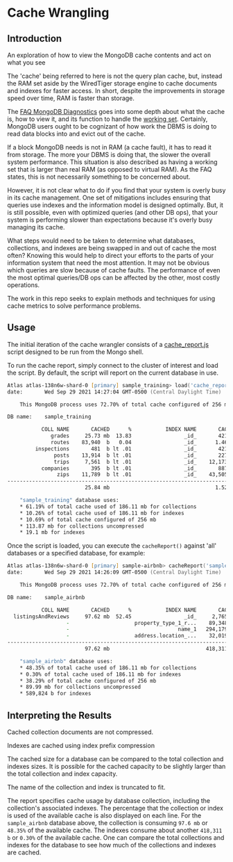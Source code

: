 # Cache Wrangling
## Introduction
An exploration of how to view the MongoDB cache contents and act on what you see

The 'cache' being referred to here is not the query plan cache, but, instead the RAM set aside by the WiredTiger storage engine to cache documents and indexes for faster access. In short, despite the improvements in storage speed over time, RAM is faster than storage.  

The [FAQ MongoDB Diagnostics](https://docs.mongodb.com/manual/faq/diagnostics/) goes into some depth about what the cache is, how to view it, and its function to handle the [working set](https://en.wikipedia.org/wiki/Working_set).  Certainly, MongoDB users ought to be cognizant of how work the DBMS is doing to read data blocks into and evict out of the cache.

If a block MongoDB needs is not in RAM (a cache fault), it has to read it from storage. The more your DBMS is doing that, the slower the overall system performance. This situation is also described as having a working set that is larger than real RAM (as opposed to virtual RAM). As the FAQ states, this is not necessarily something to be concerned about. 

However, it is not clear what to do if you find that your system is overly busy in its cache management. One set of mitigations includes ensuring that queries use indexes and the information model is designed optimally. But, it is still possible, even with optimized queries (and other DB ops), that your system is performing slower than expectations because it's overly busy managing its cache.

What steps would need to be taken to determine what databases, collections, and indexes are being swapped in and out of cache the most often? Knowing this would help to direct your efforts to the parts of your information system that need the most attention. It may not be obvious which queries are slow because of cache faults. The performance of even the most optimal queries/DB ops can be affected by the other, most costly operations.

The work in this repo seeks to explain methods and techniques for using cache metrics to solve performance problems.
## Usage
The initial iteration of the cache wrangler consists of a [cache_report.js](src/mongo_shell/cache_report.js) script designed to be run from the Mongo shell.

To run the cache report, simply connect to the cluster of interest and load the script. By default, the script will report on the current database in use. 

```zsh
Atlas atlas-138n6w-shard-0 [primary] sample_training> load('cache_report.js')
date:		Wed Sep 29 2021 14:27:04 GMT-0500 (Central Daylight Time)

	This MongoDB process uses 72.70% of total cache configured of 256 mb

DB name:	sample_training

           COLL NAME       CACHED      %           INDEX NAME       CACHED      % 
              grades     25.73 mb  13.83                 _id_       421  b lt .01
              routes    83,940  b   0.04                 _id_      1.46 mb   0.78
         inspections       481  b lt .01                 _id_       421  b lt .01
               posts    13,914  b lt .01                 _id_       227  b lt .01
               trips     7,561  b lt .01                 _id_    12,173  b lt .01
           companies       395  b lt .01                 _id_       887  b lt .01
                zips    11,789  b lt .01                 _id_    43,505  b   0.02
---------------------------------------------------------------------------------
                         25.84 mb                                  1.52 mb       

	"sample_training" database uses:
	* 61.19% of total cache used of 186.11 mb for collections
	* 10.26% of total cache used of 186.11 mb for indexes
	* 10.69% of total cache configured of 256 mb
	* 113.87 mb for collections uncompressed
	* 19.1 mb for indexes
```
Once the script is loaded, you can execute the `cacheReport()` against 'all' databases or a specified database, for example:

```zsh
Atlas atlas-138n6w-shard-0 [primary] sample-airbnb> cacheReport('sample_airbnb')
date:		Wed Sep 29 2021 14:26:09 GMT-0500 (Central Daylight Time)

	This MongoDB process uses 72.70% of total cache configured of 256 mb

DB name:	sample_airbnb

           COLL NAME       CACHED      %           INDEX NAME       CACHED      % 
  listingsAndReviews     97.62 mb  52.45                 _id_     2,765  b lt .01
                   -                     property_type_1_r...    89,348  b   0.05
                   -                                   name_1   294,179  b   0.15
                   -                     address.location_...    32,019  b   0.02
---------------------------------------------------------------------------------
                         97.62 mb                               418,311  b       

	"sample_airbnb" database uses:
	* 48.35% of total cache used of 186.11 mb for collections
	* 0.30% of total cache used of 186.11 mb for indexes
	* 38.29% of total cache configured of 256 mb
	* 89.99 mb for collections uncompressed
	* 589,824 b for indexes

```
## Interpreting the Results
Cached collection documents are not compressed.

Indexes are cached using index prefix compression

The cached size for a database can be compared to the total collection and indexes sizes.
It is possible for the cached capacity to be slightly larger than the total collection and index capacity.

The name of the collection and index is truncated to fit. 

The report specifies cache usage by database collection, including the collection's associated indexes.
The percentage that the collection or index is used of the available cache is also displayed on each line.
For the `sample_airbnb` database above, the collection is consuming `97.6 mb` or `48.35%` of the available cache. 
The indexes consume about another `418,311 b` or `0.30%` of the available cache. 
One can compare the total collections and indexes for the database to see how much of the collections and indexes are cached.   


